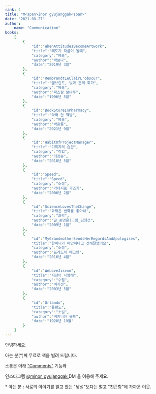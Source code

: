```yaml
---
rank: 4
title: "M<span>inor gyujanggak<span>"
date: "2021-08-27"
author:
    name: "Communication"
books:
    [
        {
            "id":"WhenAttitudesBecomeArtwork",
            "title":"태도가 작품이 될때",
            "category":"예술",
            "author":"박보나",
            "date":"2019년 3월"
        },
        {
            "id":"RembrandtLeClairL'obscur",
            "title":"렘브란트, 빛과 혼의 화가",
            "category":"예술",
            "author":"파스칼 보나푸",
            "date":"1996년 5월"
        },
        {
            "id":"BookStoreInPharmacy",
            "title":"약국 안 책방",
            "category":"예술",
            "author":"박훌륭",
            "date":"2021년 9월"
        },
        {
            "id":"HabitOfProjectManager",
            "title":"기획자의 습관",
            "category":"직업",
            "author":"최장순",
            "date":"2018년 5월"
        },
        {
            "id":"Speed",
            "title":"Speed",
            "category":"소설",
            "author":"가네시로 가즈키",
            "date":"2006년 2월"
        },
        {
            "id":"ScienceLovesTheChange",
            "title":"과학은 변화를 좋아해",
            "category":"과학",
            "author":"글_손영운|그림_김형건",
            "date":"2009년 1월"
        },
        {
            "id":"MyGrandmotherSendsHerRegardsAndApologises",
            "title":"할머니가 미안하다고 전해달랬어요",
            "category":"소설",
            "author":"프레드릭 베크만",
            "date":"2016년 4월"
        },
        {
            "id":"WeLoveJiseon",
            "title":"지선아 사랑해",
            "category":"수필",
            "author":"이지선",
            "date":"2003년 5월"
        },
        {
            "id":"Orlando",
            "title":"올랜도",
            "category":"소설",
            "author":"버지니아 울프",
            "date":"1928년 10월"
        }
    ]
---
```


안녕하세요.

아는 분(*)께 무료로 책을 빌려 드립니다.

소통은 아래 <a href="#comments">"Comments"</a> 기능와

인스타그램 <a href="https://www.instagram.com/minor_gyujanggak/" target="__blank"> @minor_gyujanggak </a> DM 을 이용해 주세요.

<span> * 아는 분 : 서로의 이야기를 알고 있는 "낯섬"보다는 멀고 "친근함"에 가까운 이웃.</span>
